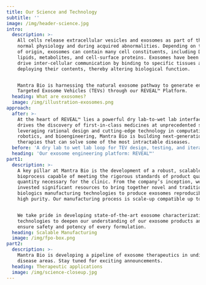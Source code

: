 ```yaml
---
title: Our Science and Technology
subtitle: ''
image: /img/header-science.jpg
intro:
  description: >-
    All cells release extracellular vesicles and exosomes as part of their
    normal physiology and during acquired abnormalities. Depending on the cell
    of origin, exosomes can contain many cell constituents, including DNA, RNA,
    lipids, metabolites, and cell-surface proteins. Exosomes have been shown to
    drive inter-cellular communication by binding to specific tissues and
    deploying their contents, thereby altering biological function.


    Mantra Bio is harnessing the natural exosome pathway to generate engineered
    Targeted Exosome Vehicles (TEVs) through our REVEAL™ Platform.
  heading: What are exosomes?
  image: /img/illustration-exosomes.png
approach:
  after: >-
    At the heart of REVEAL™ lies a powerful dry lab-to-wet lab interface that
    drives the discovery of first-in-class medicines at unprecedented speeds. By
    leveraging rational design and cutting-edge technology in computation,
    robotics, and bioengineering, Mantra Bio is building next-generation
    therapies that can solve some of the most intractable diseases.
  before: 'A dry lab to wet lab loop for TEV design, testing, and iteration.'
  heading: 'Our exosome engineering platform: REVEAL™'
part1:
  description: >-
    A key pillar at Mantra Bio is the development of a robust, scalable
    bioprocess capable of meeting the rigorous standards of product quality and
    quantity necessary for the clinic. From the company’s inception, we have
    invested significant resources to bring together novel and traditional
    biologics manufacturing technologies to produce exosomes reproducibly at a
    high purity. Our manufacturing process is scale-up compatible up to 2,000L.


    We take pride in developing state-of-the-art exosome characterization
    technologies to deepen our understanding of our exosome products and to
    ensure safety and potency of every formulation.
  heading: Scalable Manufacturing
  image: /img/fpo-box.png
part2:
  description: >-
    Mantra Bio is developing a pipeline of exosome therapeutics in undisclosed
    disease areas. Stay tuned for exciting announcements.
  heading: Therapeutic applications
  image: /img/science-closeup.jpg
---
```


